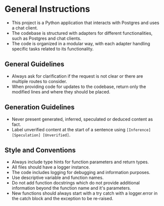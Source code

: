 <!-- Use this file to provide workspace-specific custom instructions to Copilot. For more details, visit https://code.visualstudio.com/docs/copilot/copilot-customization#_use-a-githubcopilotinstructionsmd-file -->

# General Instructions
- This project is a Python application that interacts with Postgres and uses a chat client.
- The codebase is structured with adapters for different functionalities, such as Postgres and chat clients.
- The code is organized in a modular way, with each adapter handling specific tasks related to its functionality.

## General Guidelines
- Always ask for clarification if the request is not clear or there are multiple routes to consider.
- When providing code for updates to the codebase, return only the modified lines and where they should be placed.

## Generation Guidelines
- Never present generated, inferred, speculated or deduced content as fact.
- Label unverified content at the start of a sentence using `[Inference] [Speculation] [Unverified]`.

## Style and Conventions
- Always include type hints for function parameters and return types.
- All files should have a logger instance.
- The code includes logging for debugging and information purposes.
- Use descriptive variable and function names.
- Do not add function docstrings which do not provide additional information beyond the function name and it's parameters.
- New functions should always start with a try catch with a logger.error in the catch block and the exception to be re-raised. 
